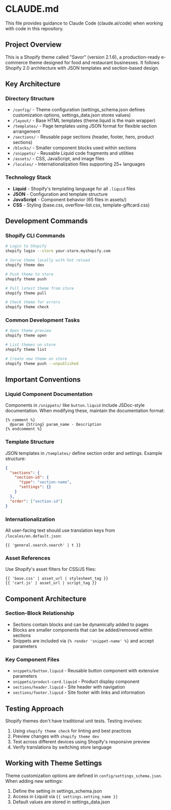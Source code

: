 # CLAUDE.md

This file provides guidance to Claude Code (claude.ai/code) when working with code in this repository.

## Project Overview

This is a Shopify theme called "Savor" (version 2.1.6), a production-ready e-commerce theme designed for food and restaurant businesses. It follows Shopify 2.0 architecture with JSON templates and section-based design.

## Key Architecture

### Directory Structure
- `/config/` - Theme configuration (settings_schema.json defines customization options, settings_data.json stores values)
- `/layout/` - Base HTML templates (theme.liquid is the main wrapper)
- `/templates/` - Page templates using JSON format for flexible section arrangement
- `/sections/` - Reusable page sections (header, footer, hero, product sections)
- `/blocks/` - Smaller component blocks used within sections
- `/snippets/` - Reusable Liquid code fragments and utilities
- `/assets/` - CSS, JavaScript, and image files
- `/locales/` - Internationalization files supporting 25+ languages

### Technology Stack
- **Liquid** - Shopify's templating language for all `.liquid` files
- **JSON** - Configuration and template structure
- **JavaScript** - Component behavior (65 files in assets/)
- **CSS** - Styling (base.css, overflow-list.css, template-giftcard.css)

## Development Commands

### Shopify CLI Commands
```bash
# Login to Shopify
shopify login --store your-store.myshopify.com

# Serve theme locally with hot reload
shopify theme dev

# Push theme to store
shopify theme push

# Pull latest theme from store
shopify theme pull

# Check theme for errors
shopify theme check
```

### Common Development Tasks
```bash
# Open theme preview
shopify theme open

# List themes on store
shopify theme list

# Create new theme on store
shopify theme push --unpublished
```

## Important Conventions

### Liquid Component Documentation
Components in `/snippets/` like `button.liquid` include JSDoc-style documentation. When modifying these, maintain the documentation format:
```liquid
{% comment %}
  @param {String} param_name - Description
{% endcomment %}
```

### Template Structure
JSON templates in `/templates/` define section order and settings. Example structure:
```json
{
  "sections": {
    "section-id": {
      "type": "section-name",
      "settings": {}
    }
  },
  "order": ["section-id"]
}
```

### Internationalization
All user-facing text should use translation keys from `/locales/en.default.json`:
```liquid
{{ 'general.search.search' | t }}
```

### Asset References
Use Shopify's asset filters for CSS/JS files:
```liquid
{{ 'base.css' | asset_url | stylesheet_tag }}
{{ 'cart.js' | asset_url | script_tag }}
```

## Component Architecture

### Section-Block Relationship
- Sections contain blocks and can be dynamically added to pages
- Blocks are smaller components that can be added/removed within sections
- Snippets are included via `{% render 'snippet-name' %}` and accept parameters

### Key Component Files
- `snippets/button.liquid` - Reusable button component with extensive parameters
- `snippets/product-card.liquid` - Product display component
- `sections/header.liquid` - Site header with navigation
- `sections/footer.liquid` - Site footer with links and information

## Testing Approach

Shopify themes don't have traditional unit tests. Testing involves:
1. Using `shopify theme check` for linting and best practices
2. Preview changes with `shopify theme dev`
3. Test across different devices using Shopify's responsive preview
4. Verify translations by switching store language

## Working with Theme Settings

Theme customization options are defined in `config/settings_schema.json`. When adding new settings:
1. Define the setting in settings_schema.json
2. Access in Liquid via `{{ settings.setting_name }}`
3. Default values are stored in settings_data.json
